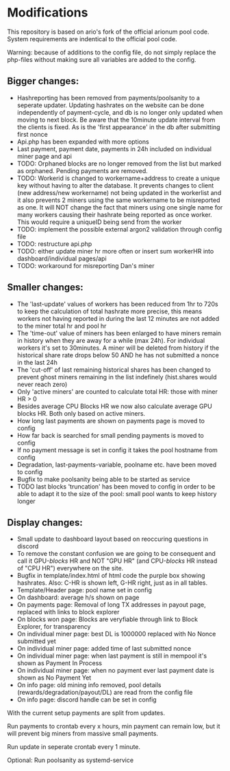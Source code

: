 # Modifications

This repository is based on ario's fork of the official arionum pool code.
System requirements are indentical to the official pool code. 

Warning: because of additions to the config file, do not simply replace the php-files without making sure all variables are added to the config. 

## Bigger changes:
- Hashreporting has been removed from payments/poolsanity to a seperate updater. Updating hashrates on the website can be done independently of payment-cycle, and db is no longer only updated when moving to next block. Be aware that the 10minute update interval from the clients is fixed. As is the 'first appearance' in the db after submitting first nonce
- Api.php has been expanded with more options
- Last payment, payment date, payments in 24h included on individual miner page and api
- TODO: Orphaned blocks are no longer removed from the list but marked as orphaned. Pending payments are removed. 
- TODO: Workerid is changed to workername+address to create a unique key without having to alter the database. It prevents changes to client (new address/new workername) not being updated in the workerlist and it also prevents 2 miners using the same workername to be misreported as one. It will NOT change the fact that miners using one single name for many workers causing their hashrate being reported as once worker. This would require a uniqueID being send from the worker
- TODO: implement the possible external argon2 validation through config file
- TODO: restructure api.php 
- TODO: either update miner hr more often or insert sum workerHR into dashboard/individual pages/api
- TODO: workaround for misreporting Dan's miner

## Smaller changes:
- The 'last-update' values of workers has been reduced from 1hr to 720s to keep the calculation of total hashrate more precise, this means workers not having reported in during the last 12 minutes are not added to the miner total hr and pool hr
- The 'time-out' value of miners has been enlarged to have miners remain in history when they are away for a while (max 24h). For individual workers it's set to 30minutes. A miner will be deleted from history if the historical share rate drops below 50 AND he has not submitted a nonce in the last 24h
- The 'cut-off' of last remaining historical shares has been changed to prevent ghost miners remaining in the list indefinely (hist.shares would never reach zero)
- Only 'active miners' are counted to calculate total HR: those with miner HR > 0
- Besides average CPU Blocks HR we now also calculate average GPU blocks HR. Both only based on active miners. 
- How long last payments are shown on payments page is moved to config
- How far back is searched for small pending payments is moved to config 
- If no payment message is set in config it takes the pool hostname from config
- Degradation, last-payments-variable, poolname etc. have been moved to config
- Bugfix to make poolsanity being able to be started as service
- TODO last blocks 'truncation' has been moved to config in order to be able to adapt it to the size of the pool: small pool wants to keep history longer

## Display changes:

- Small update to dashboard layout based on reoccuring questions in discord
- To remove the constant confusion we are going to be consequent and call it GPU-*blocks* HR and NOT "GPU HR" (and CPU-*blocks* HR instead of "CPU HR") everywhere on the site. 
- Bugfix in template/index.html of html code the purple box showing hashrates. Also: C-HR is shown left, G-HR right, just as in all tables. 
- Template/Header page: pool name set in config
- On dashboard: average h/s shown on page
- On payments page: Removal of long TX addresses in payout page, replaced with links to block explorer
- On blocks won page: Blocks are veryfiable through link to Block Explorer, for transparency
- On individual miner page: best DL is 1000000 replaced with No Nonce submitted yet
- On individual miner page: added time of last submitted nonce
- On individual miner page: when last payment is still in mempool it's shown as Payment In Process
- On individual miner page: when no payment ever last payment date is shown as No Payment Yet
- On info page: old mining info removed, pool details (rewards/degradation/payout/DL) are read from the config file
- On info page: discord handle can be set in config


With the current setup payments are split from updates.

Run payments to crontab every x hours, min payment can remain low, but it will prevent big miners from massive small payments.

Run update in seperate crontab every 1 minute. 

Optional: Run poolsanity as systemd-service

